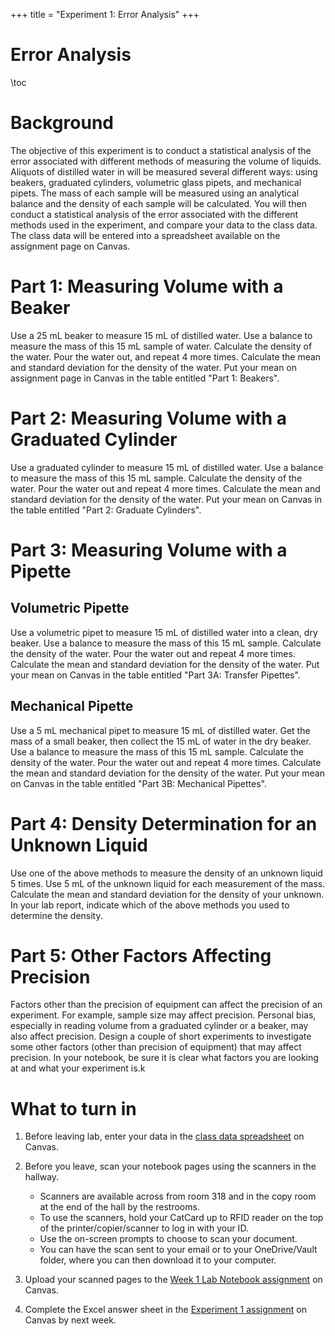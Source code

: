 +++
title = "Experiment 1: Error Analysis"
+++

Error Analysis
=========================

\toc

# Background

The objective of this experiment is to conduct a statistical analysis of the error associated with different methods of measuring the volume of liquids.  Aliquots of distilled water in will be measured several different ways: using beakers, graduated cylinders, volumetric glass pipets, and mechanical pipets.  The mass of each sample will be measured using an analytical balance and the density of each sample will be calculated.  You will then conduct a statistical analysis of the error associated with the different methods used in the experiment, and compare your data to the class data. The class data will be entered into a spreadsheet available on the assignment page on Canvas.

# Part 1: Measuring Volume with a Beaker

Use a 25 mL beaker to measure 15 mL of distilled water.  Use a balance to measure the mass of this 15 mL sample of water.  Calculate the density of the water.  Pour the water out, and repeat 4 more times.  Calculate the mean and standard deviation for the density of the water.  Put your mean on assignment page in Canvas in the table entitled "Part 1: Beakers".

# Part 2: Measuring Volume with a Graduated Cylinder

Use a graduated cylinder to measure 15 mL of distilled water.  Use a balance to measure the mass of this 15 mL sample.  Calculate the density of the water.  Pour the water out and repeat 4 more times.  Calculate the mean and standard deviation for the density of the water.  Put your mean on Canvas in the table entitled "Part 2: Graduate Cylinders".

# Part 3: Measuring Volume with a Pipette

## Volumetric Pipette

Use a volumetric pipet to measure 15 mL of distilled water into a clean, dry beaker.  Use a balance to measure the mass of this 15 mL sample.  Calculate the density of the water.  Pour the water out and repeat 4 more times.  Calculate the mean and standard deviation for the density of the water.  Put your mean on Canvas in the table entitled "Part 3A: Transfer Pipettes".

## Mechanical Pipette

Use a 5 mL mechanical pipet to measure 15 mL of distilled water.  Get the mass of a small beaker, then collect the 15 mL of water in the dry beaker.  Use a balance to measure the mass of this 15 mL sample.  Calculate the density of the water.  Pour the water out and repeat 4 more times.  Calculate the mean and standard deviation for the density of the water.  Put your mean on Canvas in the table entitled "Part 3B: Mechanical Pipettes".

# Part 4: Density Determination for an Unknown Liquid

Use one of the above methods to measure the density of an unknown liquid 5 times.  Use 5 mL of the unknown liquid for each measurement of the mass.  Calculate the mean and standard deviation for the density of your unknown.  In your lab report, indicate which of the above methods you used to determine the density.

# Part 5: Other Factors Affecting Precision

Factors other than the precision of equipment can affect the precision of an experiment.  For example, sample size may affect precision.  Personal bias, especially in reading volume from a graduated cylinder or a beaker, may also affect precision.  Design a couple of short experiments to investigate some other factors (other than precision of equipment) that may affect precision.  In your notebook, be sure it is clear what factors you are looking at and what your experiment is.k

# What to turn in

1. Before leaving lab, enter your data in the [class data spreadsheet](https://westerncarolina.instructure.com/courses/19308/assignments/383642) on Canvas.
1. Before you leave, scan your notebook pages using the scanners in the hallway.

    - Scanners are available across from room 318 and in the copy room at the end of the hall by the restrooms.
    - To use the scanners, hold your CatCard up to RFID reader on the top of the printer/copier/scanner to log in with your ID.
    - Use the on-screen prompts to choose to scan your document.
    - You can have the scan sent to your email or to your OneDrive/Vault folder, where you can then download it to your computer.
	
3. Upload your scanned pages to the [Week 1 Lab Notebook assignment](https://westerncarolina.instructure.com/courses/19308/assignments/383691) on Canvas.
2. Complete the Excel answer sheet in the [Experiment 1 assignment](https://westerncarolina.instructure.com/courses/19308/assignments/383642) on Canvas by next week.
